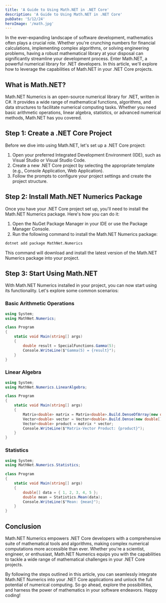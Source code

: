```yaml
---
title: 'A Guide to Using Math.NET in .NET Core'
description: 'A Guide to Using Math.NET in .NET Core'
pubDate: '5/12/24'
heroImage: '/math.jpg'
---
```

In the ever-expanding landscape of software development, mathematics often plays a crucial role. Whether you're crunching numbers for financial calculations, implementing complex algorithms, or solving engineering problems, having a robust mathematical library at your disposal can significantly streamline your development process. Enter Math.NET, a powerful numerical library for .NET developers. In this article, we'll explore how to leverage the capabilities of Math.NET in your .NET Core projects.

## What is Math.NET?

Math.NET Numerics is an open-source numerical library for .NET, written in C#. It provides a wide range of mathematical functions, algorithms, and data structures to facilitate numerical computing tasks. Whether you need basic arithmetic operations, linear algebra, statistics, or advanced numerical methods, Math.NET has you covered.

## Step 1: Create a .NET Core Project

Before we dive into using Math.NET, let's set up a .NET Core project:
1. Open your preferred Integrated Development Environment (IDE), such as Visual Studio or Visual Studio Code.
2. Create a new .NET Core project by selecting the appropriate template (e.g., Console Application, Web Application).
3. Follow the prompts to configure your project settings and create the project structure.

## Step 2: Install Math.NET Numerics Package

Once you have your .NET Core project set up, you'll need to install the Math.NET Numerics package. Here's how you can do it:
1. Open the NuGet Package Manager in your IDE or use the Package Manager Console.
2. Run the following command to install the Math.NET Numerics package:

```bash
dotnet add package MathNet.Numerics
```
This command will download and install the latest version of the Math.NET Numerics package into your project.

## Step 3: Start Using Math.NET
With Math.NET Numerics installed in your project, you can now start using its functionality. Let's explore some common scenarios:

### Basic Arithmetic Operations
```csharp
using System;
using MathNet.Numerics;

class Program
{
    static void Main(string[] args)
    {
        double result = SpecialFunctions.Gamma(5);
        Console.WriteLine($"Gamma(5) = {result}");
    }
}
```

### Linear Algebra
```csharp
using System;
using MathNet.Numerics.LinearAlgebra;

class Program
{
    static void Main(string[] args)
    {
        Matrix<double> matrix = Matrix<double>.Build.DenseOfArray(new double[,] { { 1, 2 }, { 3, 4 } });
        Vector<double> vector = Vector<double>.Build.Dense(new double[] { 5, 6 });
        Vector<double> product = matrix * vector;
        Console.WriteLine($"Matrix-Vector Product: {product}");
    }
}
```

### Statistics
```csharp
using System;
using MathNet.Numerics.Statistics;

class Program
{
    static void Main(string[] args)
    {
        double[] data = { 1, 2, 3, 4, 5 };
        double mean = Statistics.Mean(data);
        Console.WriteLine($"Mean: {mean}");
    }
}
```

## Conclusion
Math.NET Numerics empowers .NET Core developers with a comprehensive suite of mathematical tools and algorithms, making complex numerical computations more accessible than ever. Whether you're a scientist, engineer, or enthusiast, Math.NET Numerics equips you with the capabilities to tackle a wide range of mathematical challenges in your .NET Core projects.

By following the steps outlined in this article, you can seamlessly integrate Math.NET Numerics into your .NET Core applications and unlock the full potential of numerical computing. So go ahead, explore the possibilities, and harness the power of mathematics in your software endeavors. Happy coding!
